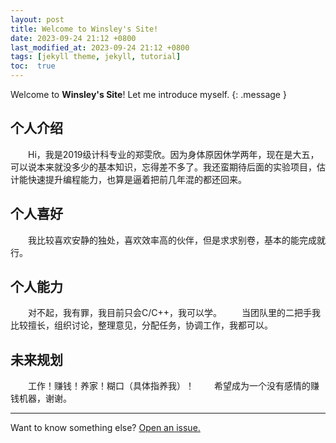 ```yaml
---
layout: post
title: Welcome to Winsley's Site!
date: 2023-09-24 21:12 +0800
last_modified_at: 2023-09-24 21:12 +0800
tags: [jekyll theme, jekyll, tutorial]
toc:  true
---
```

Welcome to **Winsley's Site**! Let me introduce myself.
{: .message }
## 个人介绍
&emsp;&emsp;Hi，我是2019级计科专业的郑雯欣。因为身体原因休学两年，现在是大五，可以说本来就没多少的基本知识，忘得差不多了。我还蛮期待后面的实验项目，估计能快速提升编程能力，也算是逼着把前几年混的都还回来。
## 个人喜好
&emsp;&emsp;我比较喜欢安静的独处，喜欢效率高的伙伴，但是求求别卷，基本的能完成就行。
## 个人能力
&emsp;&emsp;对不起，我有罪，我目前只会C/C++，我可以学。
&emsp;&emsp;当团队里的二把手我比较擅长，组织讨论，整理意见，分配任务，协调工作，我都可以。
## 未来规划
&emsp;&emsp;工作！赚钱！养家！糊口（具体指养我）！
&emsp;&emsp;希望成为一个没有感情的赚钱机器，谢谢。


-----

Want to know something else? <a href="https://github.com/QAQ-1">Open an issue.</a>

[^fn-sample_footnote]: Handy! Now click the return link to go back.
